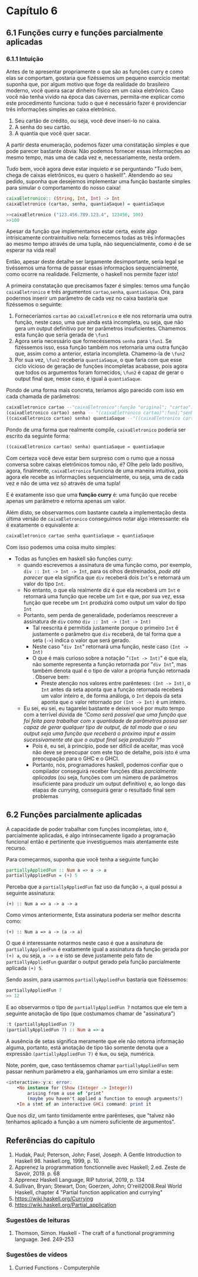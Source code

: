 #  Capítulo 6

## 6.1 Funções curry e funções parcialmente aplicadas

### 6.1.1 Intuição

Antes de te apresentar propriamente o que são as funções curry e como elas se comportam, gostaria que fizéssemos um pequeno exercício mental: suponha que, por algum motivo que foge da realidade do brasileiro moderno, você queira sacar dinheiro físico em um caixa eletrônico. Caso você não tenha vivido na época das cavernas, permita-me explicar como este procedimento funciona: tudo o que é necessário fazer é providenciar três informações simples ao caixa eletrônico.


1. Seu cartão de crédito, ou seja, você deve inseri-lo no caixa. 
2. A senha do seu cartão.
3. A quantia que você quer sacar.

A partir desta enumeração, podemos fazer uma constatação simples e que pode parecer bastante óbvia: Não podemos fornecer essas informações ao mesmo tempo, mas uma de cada vez e, necessariamente, nesta ordem.

Tudo bem, você agora deve estar inquieto e se perguntando "Tudo bem, chega de caixas eletrônicos,
eu quero o haskell!". Atendendo ao seu pedido, suponha que desejemos implementar uma função  bastante simples para simular o comportamento do nosso caixa!

```haskell
caixaEletronico:: (String, Int, Int) -> Int
caixaEletronico (cartao, senha, quantiaSaque) = quantiaSaque

>>caixaEletronico ("123.456.789.123.4", 123456, 100)
>>100
```
Apesar da função que implementamos estar certa, existe algo intrisicamente contraintuitivo nela: fornecemos todas as três informações ao mesmo tempo através de uma tupla, não sequencialmente, como é de se esperar na vida real!

Então, apesar deste detalhe ser largamente desimportante, seria legal se tivéssemos uma forma de passar essas informaçãos sequencialmente, como ocorre na realidade. Felizmente, o haskell nos permite fazer isto!

A primeira constatação que precisamos fazer é simples: temos uma função ```caixaEletronico``` e três argumentos ```cartao```,```senha```, ```quantiaSaque```. Ora, para podermos inserir um parâmetro de cada vez no caixa bastaria que fizéssemos o seguinte:

1. Forneceríamos ```cartao``` ao ```caixaEletronico``` e ele nos retornaria uma outra função, neste caso, uma que ainda está incompleta, ou seja, que não gera um output definitivo por ter parâmetros insuficientes. Chamemos esta função que seria gerada de ```\fun1```
2. Agora seria necessário que fornecéssemos ```senha``` para ```\fun1```. Se fizéssemos isso, essa função também nos retornaria uma outra função que, assim como a anterior, estaria incompleta. Chamemo-la de ```\fun2```
3. Por sua vez,  ```\fun2``` receberia ```quantiaSaque```, o que faria com que esse ciclo vicioso de geração de funções incompletas acabasse, pois agora que todos os argumentos foram fornecidos, ```\fun2``` é capaz de gerar o output final que, nesse caso, é igual à ```quantiaSaque```.

Pondo de uma forma mais concreta, teríamos algo parecido com isso em cada chamada de parâmetros:

```haskell
caixaEletronico cartao --"caixaEletronico":função "original"; "cartao":parâmetro
(caixaEletronico cartao) senha -- "(caixaEletronico cartao)":fun1;"senha":parâmetro
((caixaEletronico cartao) senha) quantiaSaque --"((caixaEletronico cartao) senha)":fun2; "quantiaSaque":parâmetro
```

Pondo de uma forma que realmente compile, ```caixaEletronico``` poderia ser escrito da seguinte forma:

```haskell
((caixaEletronico cartao) senha) quantiaSaque = quantiaSaque
```

Com certeza você deve estar bem surpreso com o rumo que a nossa conversa sobre caixas eletrônicos tomou não, é? Olhe pelo lado positivo, agora, finalmente, ```caixaEletronico``` funciona de uma maneira intuitiva, pois agora ele recebe as informações sequencialmente, ou seja, uma de cada vez e não de uma vez só através de uma tupla!

E é exatamente isso que uma **função curry** é: uma função que recebe apenas um parâmetro e retorna apenas um valor.

Além disto, se observarmos com bastante cautela a implementação desta última versão de ```caixaEletronico``` conseguimos notar algo interessante: ela é exatamente o equivalente a:

```haskell
caixaEletronico cartao senha quantiaSaque = quantiaSaque
```

Com isso podemos uma coisa muito simples:

- Todas as funções em haskell são funções curry:
    - quando escrevemos a assinatura de uma função como, por exemplo, ```div :: Int -> Int -> Int```, para os olhos destreinados, _pode até parecer_ que ela significa que ```div``` receberá dois ```Int```'s e retornará um valor do tipo ```Int```.
    - No entanto, o que ela realmente diz é que ela receberá um ```Int``` e retornará uma função que recebe um ```Int``` e que, por sua vez, essa função que recebe um ```Int``` produzirá como output um valor do tipo ```Int```
    - Portanto, sem perda de generalidade, poderíamos reescrever a assinatura de ```div``` como ```div :: Int -> (Int -> Int)```
        - Tal reescrita é permitida justamente porque o primeiro ```Int``` é justamente o parâmetro que ```div``` receberá, de tal forma que a seta (```->```) indica o valor que será gerado.
        - Neste caso "```div Int```" retornará uma função, neste caso ```(Int -> Int)```
        - O que é mais curioso sobre a notação "```(Int -> Int)```" é que ela, não somente representa a função retornada por "```div Int```", mas também denota qual é o tipo de valor a própria função retornada . Observe bem:
            - Preste atenção nos valores entre parênteses: ```(Int -> Int)```, o ```Int``` antes da seta aponta que a função retornada receberá um valor inteiro e, de forma análoga, o ```Int``` depois da seta aponta que o valor retornado por ```(Int -> Int)``` é um inteiro.
    - Eu sei, eu sei, eu tagarelei bastante e deixei você por muito tempo com a terrível dúvida de _"Como será possível que uma função que foi feita para trabalhar com _x_ quantidade de parâmetros possa ser capaz de gerar qualquer tipo de output, de tal modo que o seu output seja uma função que receberá o próximo input e assim sucessivamente até que o output final seja produzido ?"_
        - Pois é, eu sei, à princípio, pode ser difícil de aceitar, mas você não deve se preocupar com este tipo de detalhe, pois isto é uma preocupação para o GHC e o GHCI.
        - Portanto, nós, programadores haskell, podemos confiar que o compilador conseguirá receber funções ditas _parcialmente aplicadas_ (ou seja, funções com um número de parâmetros insuficiente para produzir um output definitivo) e, ao longo das etapas de _currying_, conseguirá gerar o resultado final sem problemas

## 6.2 Funções parcialmente aplicadas

A capacidade de poder trabalhar com funções incompletas, isto é, parcialmente aplicadas,  é algo intrinsecamente ligado a programação funcional então é pertinente que investiguemos mais atentamente este recurso.

Para começarmos, suponha que você tenha a seguinte função

```haskell
partiallyAppliedFun :: Num a => a -> a 
partiallyAppliedFun = (+) 5
```

Perceba que a `partiallyAppliedFun` faz uso da função `+`, a qual possui a seguinte assinatura:

```
(+) :: Num a => a -> a -> a
```

Como vimos anteriormente, Esta assinatura poderia ser melhor descrita como:

```
(+) :: Num a => a -> (a -> a)
```

O que é interessante notarmos neste caso é que a assinatura de ```partiallyAppliedFun``` é exatamente igual a assinatura da função gerada por ```(+) a```, ou seja, `a -> a` e isto se deve justamente pelo fato de ```partiallyAppliedFun``` guardar o output gerado pela função parcialmente aplicada `(+) 5`.

Sendo assim, para usarmos `partiallyAppliedFun` bastaria que fizéssemos:

```haskell
partiallyAppliedFun 7
>> 12
```

E ao observarmos o tipo de ```partiallyAppliedFun 7``` notamos que ele tem a seguinte anotação de tipo (que costumamos chamar de "assinatura")

```haskell
:t (partiallyAppliedFun 7)
(partiallyAppliedFun 7) :: Num a => a
```

A ausência de setas significa meramente que ele não retorna informação alguma, portanto, está anotação de tipo tão somente denota que a expressão `(partiallyAppliedFun 7)` é ```Num```, ou seja, numérica.

Note, porém, que, caso tentássemos chamar `partiallyAppliedFun` sem passar nenhum parâmetro a ela, ganharíamos um erro similar a este:

```haskell
<interactive>:y:x: error:
    •No instance for (Show (Integer -> Integer))
        arising from a use of ‘print’
        (maybe you haven't applied a function to enough arguments?)   
    •In a stmt of an interactive GHCi command: print it 
```    

Que nos diz, um tanto timidamente entre parênteses, que "talvez não tenhamos aplicado a função a um número suficiente de argumentos".


## Referências do capítulo

1. Hudak, Paul; Peterson, John; Fasel, Joseph. A Gentle Introduction to Haskell 98. haskell.org, 1999, p. 10.
1. Apprenez la programmation fonctionnelle avec Haskell; 2.ed. Zeste de Savoir, 2019. p. 68
1. Apprenez Haskell Language, RIP tutorial, 2019, p. 134  
1. Sullivan, Bryan; Stewart, Don; Goerzen, John; O'reill2008.Real World Haskell, chapter 4 "Partial function application and currying"
1. https://wiki.haskell.org/Currying
1. https://wiki.haskell.org/Partial_application

### Sugestões de leituras

1. Thomson, Simon. Haskell - The craft of a functional programming language. 3ed. 249-253

### Sugestões de vídeos

1. Curried Functions - Computerphile

